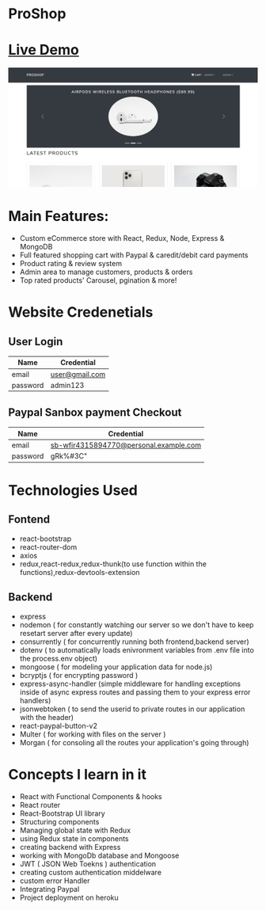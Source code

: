 # ProShop

# <a href="https://proshopahmed.herokuapp.com/">Live Demo</a>

<img src="https://github.com/ahmadrazach/ProShop/blob/main/homepage-showcase.jpg" alt="Demo image"/>

# Main Features:

- Custom eCommerce store with React, Redux, Node, Express & MongoDB
- Full featured shopping cart with Paypal & caredit/debit card payments
- Product rating & review system
- Admin area to manage customers, products & orders
- Top rated products' Carousel, pgination & more!

# Website Credenetials

## User Login
| Name | Credential |
| --- | --- |
| email  | user@gmail.com  |
| password  | admin123  |

## Paypal Sanbox payment Checkout
| Name | Credential |
| --- | --- |
| email  | sb-wfir4315894770@personal.example.com  |
| password  | gRk%#3C"  |

# Technologies Used

## Fontend

- react-bootstrap
- react-router-dom
- axios
- redux,react-redux,redux-thunk(to use function within the functions),redux-devtools-extension

## Backend

- express
- nodemon ( for constantly watching our server so we don't have to keep resetart server after every update)
- consurrently ( for concurrently running both frontend,backend server)
- dotenv ( to automatically loads enivronment variables from .env file into the process.env object)
- mongoose ( for modeling your application data for node.js)
- bcryptjs ( for encrypting password )
- express-async-handler (simple middleware for handling exceptions inside of async express routes and passing them to your express error handlers)
- jsonwebtoken ( to send the userid to private routes in our application with the header)
- react-paypal-button-v2
- Multer ( for working with files on the server )
- Morgan ( for consoling all the routes your application's going through)

# Concepts I learn in it

- React with Functional Components & hooks
- React router
- React-Bootstrap UI library
- Structuring components
- Managing global state with Redux
- using Redux state in components
- creating backend with Express
- working with MongoDb database and Mongoose
- JWT ( JSON Web Toekns ) authentication
- creating custom authentication middelware
- custom error Handler
- Integrating Paypal
- Project deployment on heroku







